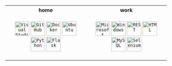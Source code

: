 <!-- ![](https://komarev.com/ghpvc/?username=tilde-nya&color=ff69b4&style=flat-square)


<div align="center"><img align="center" src="http://github-profile-summary-cards.vercel.app/api/cards/profile-details?username=vtilde&theme=omni" /></div>

<div align="center"><img align="center" src="https://github-readme-stats.vercel.app/api?username=vtilde&show_icons=true&theme=omni&hide_border=true&card_width=690" /></div>
https://github.com/anuraghazra/github-readme-stats

<div align="center"><img align="center" src="http://github-profile-summary-cards.vercel.app/api/cards/repos-per-language?username=vtilde&theme=omni&exclude=" />
<img align="center" src="http://github-profile-summary-cards.vercel.app/api/cards/productive-time?username=vtilde&theme=omni&utcOffset=1" /></div>
https://github.com/vn7n24fzkq/github-profile-summary-cards -->

<br>
<br>

<table>
<tr>
<th align="center" width="600px">
home
</th>
<th align="center" width="600px">
work
</th>
</tr>
<tr>
<td>
  <br>
<div align="center">
	<code><img height="45" src="https://user-images.githubusercontent.com/25181517/192108891-d86b6220-e232-423a-bf5f-90903e6887c3.png" alt="Visual Studio Code" title="Visual Studio Code" /></code>
	<code><img height="45" src="https://user-images.githubusercontent.com/25181517/192108374-8da61ba1-99ec-41d7-80b8-fb2f7c0a4948.png" alt="GitHub" title="GitHub" /></code>
	<code><img height="45" src="https://user-images.githubusercontent.com/25181517/117207330-263ba280-adf4-11eb-9b97-0ac5b40bc3be.png" alt="Docker" title="Docker" /></code>
	<code><img height="45" src="https://user-images.githubusercontent.com/25181517/186884153-99edc188-e4aa-4c84-91b0-e2df260ebc33.png" alt="Ubuntu" title="Ubuntu" /></code>
	<code><img height="45" src="https://user-images.githubusercontent.com/25181517/183423507-c056a6f9-1ba8-4312-a350-19bcbc5a8697.png" alt="Python" title="Python" /></code>
	<code><img height="45" src="https://user-images.githubusercontent.com/25181517/183423775-2276e25d-d43d-4e58-890b-edbc88e915f7.png" alt="Flask" title="Flask" /></code>
</div>
  <br>
</td>
<td>
<!-- Text here -->
  <br>
<div align="center">
	<code><img height="45" src="https://user-images.githubusercontent.com/25181517/183911544-95ad6ba7-09bf-4040-ac44-0adafedb9616.png" alt="Microsoft Azure" title="Microsoft Azure" /></code>
	<code><img height="45" src="https://user-images.githubusercontent.com/25181517/186884150-05e9ff6d-340e-4802-9533-2c3f02363ee3.png" alt="Windows" title="Windows" /></code>
	<code><img height="45" src="https://user-images.githubusercontent.com/25181517/192107858-fe19f043-c502-4009-8c47-476fc89718ad.png" alt="REST" title="REST" /></code>
	<code><img height="45" src="https://user-images.githubusercontent.com/25181517/192158954-f88b5814-d510-4564-b285-dff7d6400dad.png" alt="HTML" title="HTML" /></code>
	<code><img height="45" src="https://user-images.githubusercontent.com/25181517/183896128-ec99105a-ec1a-4d85-b08b-1aa1620b2046.png" alt="MySQL" title="MySQL" /></code>
	<code><img height="45" src="https://user-images.githubusercontent.com/25181517/184103699-d1b83c07-2d83-4d99-9a1e-83bd89e08117.png" alt="Selenium" title="Selenium" /></code>
</div>
  <br>
</td>
</tr>
</table>
